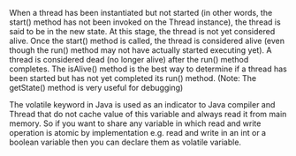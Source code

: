 When a thread has been instantiated but not started (in other words, the
start() method has not been invoked on the Thread instance), the thread is said
to be in the new state. At this stage, the thread is not yet considered alive. Once the
start() method is called, the thread is considered alive (even though the run()
method may not have actually started executing yet). A thread is considered dead
(no longer alive) after the run() method completes. The isAlive() method is the
best way to determine if a thread has been started but has not yet completed its
run() method. (Note: The getState() method is very useful for debugging)

The volatile keyword in Java is used as an indicator to Java compiler and Thread that do not cache value of this variable and always read it from main memory. So if you want to share any variable in which read and write operation is atomic by implementation e.g. read and write in an int or a boolean variable then  you can declare them as volatile variable.
